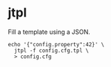# jtpl

Fill a template using a JSON.

```
echo '{"config.property":42}' \
  jtpl -f config.cfg.tpl \
  > config.cfg
```